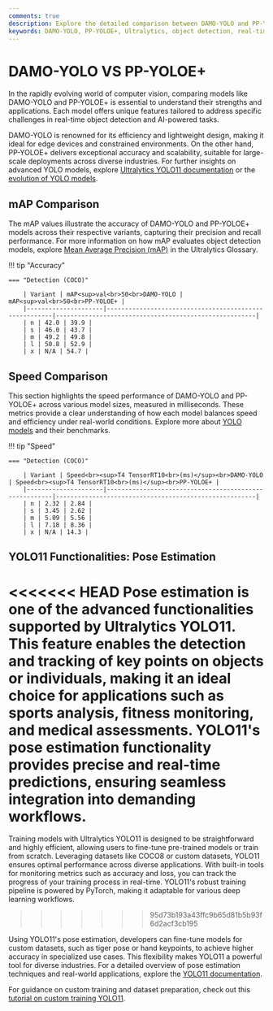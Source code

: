 ```yaml
---
comments: true
description: Explore the detailed comparison between DAMO-YOLO and PP-YOLOE+, two cutting-edge models in the realm of object detection and real-time AI. Discover their performance metrics, efficiency for edge AI, and applications in computer vision to understand which model suits your needs best.
keywords: DAMO-YOLO, PP-YOLOE+, Ultralytics, object detection, real-time AI, edge AI, computer vision, model comparison, AI models.
---
```


# DAMO-YOLO VS PP-YOLOE+

In the rapidly evolving world of computer vision, comparing models like DAMO-YOLO and PP-YOLOE+ is essential to understand their strengths and applications. Each model offers unique features tailored to address specific challenges in real-time object detection and AI-powered tasks.

DAMO-YOLO is renowned for its efficiency and lightweight design, making it ideal for edge devices and constrained environments. On the other hand, PP-YOLOE+ delivers exceptional accuracy and scalability, suitable for large-scale deployments across diverse industries. For further insights on advanced YOLO models, explore [Ultralytics YOLO11 documentation](https://docs.ultralytics.com/models/yolo11/) or the [evolution of YOLO models](https://www.ultralytics.com/blog/the-evolution-of-object-detection-and-ultralytics-yolo-models).

## mAP Comparison

The mAP values illustrate the accuracy of DAMO-YOLO and PP-YOLOE+ models across their respective variants, capturing their precision and recall performance. For more information on how mAP evaluates object detection models, explore [Mean Average Precision (mAP)](https://www.ultralytics.com/glossary/mean-average-precision-map) in the Ultralytics Glossary.

!!! tip "Accuracy"

    === "Detection (COCO)"

    	| Variant | mAP<sup>val<br>50<br>DAMO-YOLO | mAP<sup>val<br>50<br>PP-YOLOE+ |
    	|---------------------|-------------------------------------------------------|-------------------------------------------------------|
    	| n | 42.0 | 39.9 |
    	| s | 46.0 | 43.7 |
    	| m | 49.2 | 49.8 |
    	| l | 50.8 | 52.9 |
    	| x | N/A | 54.7 |

## Speed Comparison

This section highlights the speed performance of DAMO-YOLO and PP-YOLOE+ across various model sizes, measured in milliseconds. These metrics provide a clear understanding of how each model balances speed and efficiency under real-world conditions. Explore more about [YOLO models](https://docs.ultralytics.com/models/yolov7/) and their benchmarks.

!!! tip "Speed"

    === "Detection (COCO)"

    	| Variant | Speed<br><sup>T4 TensorRT10<br>(ms)</sup><br>DAMO-YOLO | Speed<br><sup>T4 TensorRT10<br>(ms)</sup><br>PP-YOLOE+ |
    	|---------------------|-------------------------------------------------------|-------------------------------------------------------|
    	| n | 2.32 | 2.84 |
    	| s | 3.45 | 2.62 |
    	| m | 5.09 | 5.56 |
    	| l | 7.18 | 8.36 |
    	| x | N/A | 14.3 |

## YOLO11 Functionalities: Pose Estimation

<<<<<<< HEAD
Pose estimation is one of the advanced functionalities supported by Ultralytics YOLO11. This feature enables the detection and tracking of key points on objects or individuals, making it an ideal choice for applications such as sports analysis, fitness monitoring, and medical assessments. YOLO11's pose estimation functionality provides precise and real-time predictions, ensuring seamless integration into demanding workflows.
=======
Training models with Ultralytics YOLO11 is designed to be straightforward and highly efficient, allowing users to fine-tune pre-trained models or train from scratch. Leveraging datasets like COCO8 or custom datasets, YOLO11 ensures optimal performance across diverse applications. With built-in tools for monitoring metrics such as accuracy and loss, you can track the progress of your training process in real-time. YOLO11's robust training pipeline is powered by PyTorch, making it adaptable for various deep learning workflows.

> > > > > > > 95d73b193a43ffc9b65d81b5b93f6d2acf3cb195

Using YOLO11's pose estimation, developers can fine-tune models for custom datasets, such as tiger pose or hand keypoints, to achieve higher accuracy in specialized use cases. This flexibility makes YOLO11 a powerful tool for diverse industries. For a detailed overview of pose estimation techniques and real-world applications, explore the [YOLO11 documentation](https://docs.ultralytics.com/models/yolo11/).

For guidance on custom training and dataset preparation, check out this [tutorial on custom training YOLO11](https://www.ultralytics.com/blog/custom-training-ultralytics-yolo11-with-computer-vision-datasets).
